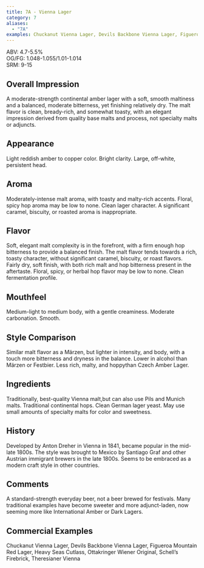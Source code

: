 ```yaml
---
title: 7A - Vienna Lager
category: 7
aliases: 
  - "7A"
examples: Chuckanut Vienna Lager, Devils Backbone Vienna Lager, Figueroa Mountain Red Lager, Heavy Seas Cutlass, Ottakringer Wiener Original, Schell’s Firebrick, Theresianer Vienna
---
```


ABV: 4.7-5.5%  
OG/FG: 1.048-1.055/1.01-1.014  
SRM: 9-15  

## Overall Impression
A moderate-strength continental amber lager with a soft, smooth maltiness and a balanced, moderate bitterness, yet finishing relatively dry. The malt flavor is clean, bready-rich, and somewhat toasty, with an elegant impression derived from quality base malts and process, not specialty malts or adjuncts.

## Appearance
Light reddish amber to copper color. Bright clarity. Large, off-white, persistent head.

## Aroma
Moderately-intense malt aroma, with toasty and malty-rich accents. Floral, spicy hop aroma may be low to none. Clean lager character. A significant caramel, biscuity, or roasted aroma is inappropriate.

## Flavor
Soft, elegant malt complexity is in the forefront, with a firm enough hop bitterness to provide a balanced finish. The malt flavor tends towards a rich, toasty character, without significant caramel, biscuity, or roast flavors. Fairly dry, soft finish, with both rich malt and hop bitterness present in the aftertaste. Floral, spicy, or herbal hop flavor may be low to none. Clean fermentation profile.

## Mouthfeel
Medium-light to medium body, with a gentle creaminess. Moderate carbonation. Smooth.

## Style Comparison
Similar malt flavor as a Märzen, but lighter in intensity, and body, with a touch more bitterness and dryness in the balance. Lower in alcohol than Märzen or Festbier. Less rich, malty, and hoppythan Czech Amber Lager.

## Ingredients
Traditionally, best-quality Vienna malt,but can also use Pils and Munich malts. Traditional continental hops. Clean German lager yeast. May use small amounts of specialty malts for color and sweetness.

## History
Developed by Anton Dreher in Vienna in 1841, became popular in the mid-late 1800s. The style was brought to Mexico by Santiago Graf and other Austrian immigrant brewers in the late 1800s. Seems to be embraced as a modern craft style in other countries.

## Comments
A standard-strength everyday beer, not a beer brewed for festivals. Many traditional examples have become sweeter and more adjunct-laden, now seeming more like International Amber or Dark Lagers.

## Commercial Examples
Chuckanut Vienna Lager, Devils Backbone Vienna Lager, Figueroa Mountain Red Lager, Heavy Seas Cutlass, Ottakringer Wiener Original, Schell’s Firebrick, Theresianer Vienna
